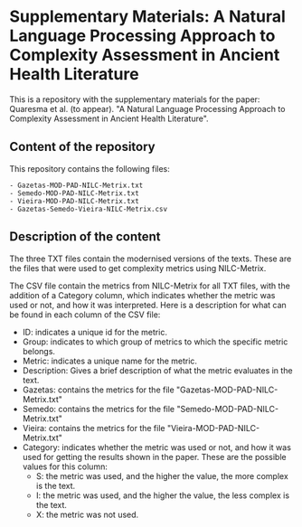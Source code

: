 # Supplementary Materials: A Natural Language Processing Approach to Complexity Assessment in Ancient Health Literature
This is a repository with the supplementary materials for the paper: Quaresma et al. (to appear). "A Natural Language Processing Approach to Complexity Assessment in Ancient Health Literature".

## Content of the repository
This repository contains the following files:

	- Gazetas-MOD-PAD-NILC-Metrix.txt
	- Semedo-MOD-PAD-NILC-Metrix.txt
	- Vieira-MOD-PAD-NILC-Metrix.txt
	- Gazetas-Semedo-Vieira-NILC-Metrix.csv

## Description of the content
The three TXT files contain the modernised versions of the texts. These are the files that were used to get complexity metrics using NILC-Metrix.

The CSV file contain the metrics from NILC-Metrix for all TXT files, with the addition of a Category column, which indicates whether the metric was used or not, and how it was interpreted. Here is a description for what can be found in each column of the CSV file:

- ID: indicates a unique id for the metric.
- Group: indicates to which group of metrics to which the specific metric belongs.
- Metric: indicates a unique name for the metric.
- Description: Gives a brief description of what the metric evaluates in the text.
- Gazetas: contains the metrics for the file "Gazetas-MOD-PAD-NILC-Metrix.txt" 
- Semedo: contains the metrics for the file "Semedo-MOD-PAD-NILC-Metrix.txt"
- Vieira: contains the metrics for the file "Vieira-MOD-PAD-NILC-Metrix.txt"
- Category: indicates whether the metric was used or not, and how it was used for getting the results shown in the paper. These are the possible values for this column:
	- S: the metric was used, and the higher the value, the more complex is the text.
	- I: the metric was used, and the higher the value, the less complex is the text.
	- X: the metric was not used.
